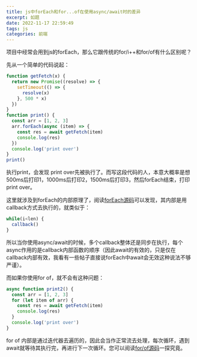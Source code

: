 ```yaml
---
title: js中forEach和for...of在使用async/await时的差异
excerpt: 如题
date: 2022-11-17 22:59:49
tags: js
categories: 前端
---
```

项目中经常会用到js的forEach，那么它跟传统的for/i++和for/of有什么区别呢？

先从一个简单的代码说起：

```javascript
function getFetch(x) {
  return new Promise((resolve) => {
    setTimeout(() => {
      resolve(x)
    }, 500 * x)
  })
}
function print() {
  const arr = [1, 2, 3]
  arr.forEach(async (item) => {
    const res = await getFetch(item)
    console.log(res)
  })
  console.log('print over')
}
print()
```

执行print，会发现 print over先被执行了。而写这段代码的人，本意大概率是想500ms后打印1，1000ms后打印2，1500ms后打印3，然后forEach结束，打印print over。

这里就涉及到forEach的内部原理了，阅读[forEach源码](https://github.com/v8/v8/blob/main/src/builtins/array-foreach.tq)可以发现，其内部是用callback方式去执行的，就类似于：

```javascript
while(i<len) {
  callback()
}
```

所以当你使用async/await的时候，多个callback整体还是同步在执行，每个async作用的是callback内部函数的顺序（因此await的有效的，只是仅在callback内部有效，我看有一些帖子直接说forEach中await会无效这种说法不够严谨）。

而如果你使用for of，就不会有这种问题：

```javascript
async function print2() {
  const arr = [1, 2, 3]
  for (let item of arr) {
    const res = await getFetch(item)
    console.log(res)
  }
  console.log('print over')
}
```

for of 内部是通过迭代器去遍历的，因此会当作正常流去处理，每次循环，遇到await就等待其执行完，再进行下一次循环。您可以阅读[for/of源码](https://github1s.com/v8/v8/blob/main/src/builtins/array-of.tq)一探究竟。